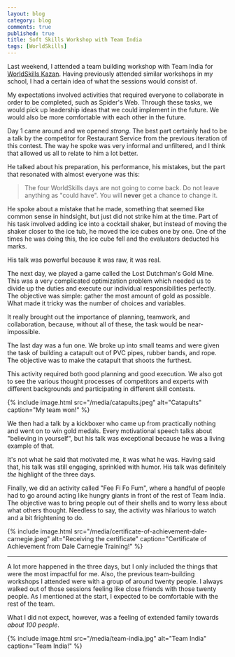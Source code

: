 ```yaml
---
layout: blog
category: blog
comments: true
published: true
title: Soft Skills Workshop with Team India
tags: [WorldSkills]
---
```


Last weekend, I attended a team building workshop with Team India for [WorldSkills Kazan](https://worldskills2019.com/en/). Having previously attended similar workshops in my school, I had a certain idea of what the sessions would consist of.

My expectations involved activities that required everyone to collaborate in order to be completed, such as Spider's Web. Through these tasks, we would pick up leadership ideas that we could implement in the future. We would also be more comfortable with each other in the future.

Day 1 came around and we opened _strong_. The best part certainly had to be a talk by the competitor for Restaurant Service from the previous iteration of this contest. The way he spoke was very informal and unfiltered, and I think that allowed us all to relate to him a lot better.

He talked about his preparation, his performance, his mistakes, but the part that resonated with almost everyone was this:

> The four WorldSkills days are not going to come back. Do not leave anything as "could have". You will **never** get a chance to change it.

He spoke about a mistake that he made, something that seemed like common sense in hindsight, but just did not strike him at the time. Part of his task involved adding ice into a cocktail shaker, but instead of moving the shaker closer to the ice tub, he moved the ice cubes one by one. One of the times he was doing this, the ice cube fell and the evaluators deducted his marks.

His talk was powerful because it was raw, it was real.

The next day, we played a game called the Lost Dutchman's Gold Mine. This was a very complicated optimization problem which needed us to divide up the duties and execute our individual responsibilities perfectly. The objective was simple: gather the most amount of gold as possible. What made it tricky was the number of choices and variables.

It really brought out the importance of planning, teamwork, and collaboration, because, without all of these, the task would be near-impossible.

The last day was a fun one. We broke up into small teams and were given the task of building a catapult out of PVC pipes, rubber bands, and rope. The objective was to make the catapult that shoots the furthest.

This activity required both good planning and good execution. We also got to see the various thought processes of competitors and experts with different backgrounds and participating in different skill contests.

{% include image.html
src="/media/catapults.jpeg"
alt="Catapults"
caption="My team won!"
%}

We then had a talk by a kickboxer who came up from practically nothing and went on to win gold medals. Every motivational speech talks about "believing in yourself", but his talk was exceptional because he was a living example of that.

It's not what he said that motivated me, it was what he was. Having said that, his talk was still engaging, sprinkled with humor. His talk was definitely _the_ highlight of the three days.

Finally, we did an activity called "Fee Fi Fo Fum", where a handful of people had to go around acting like hungry giants in front of the rest of Team India. The objective was to bring people out of their shells and to worry less about what others thought. Needless to say, the activity was hilarious to watch and a bit frightening to do.

{% include image.html
src="/media/certificate-of-achievement-dale-carnegie.jpeg"
alt="Receiving the certificate"
caption="Certificate of Achievement from Dale Carnegie Training!"
%}

---

A lot more happened in the three days, but I only included the things that were the most impactful for me. Also, the previous team-building workshops I attended were with a group of around twenty people. I always walked out of those sessions feeling like close friends with those twenty people. As I mentioned at the start, I expected to be comfortable with the rest of the team.

What I did not expect, however, was a feeling of extended family towards _about 100 people_.

{% include image.html
src="/media/team-india.jpg"
alt="Team India"
caption="Team India!"
%}